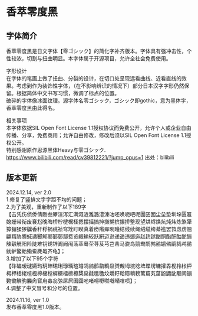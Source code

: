 # 香萃零度黑
## 字体简介
香萃零度黑是日文字体【零ゴシック】的简化字补齐版本。字体具有强冲击性，个性较浓，切割与扭曲明显。本字体属于开源项目，允许全社会免费使用。  

字形设计  
在字体的笔画上做了扭曲、分裂的设计，在切口处呈现远看曲线、近看直线的效果。考虑到作为装饰性字体，（在不影响辨识的情况下）部分日本汉字字形仍然保留。根据简体中文书写习惯，微调了标点的位置。  
破碎的字体像冰面纹理。源字体名零ゴシック，ゴシック即gothic，意为黑体字，香萃零度黑由此得名。  

相关事项  
本字体依据SIL Open Font License 1.1授权协议而免费公开，允许个人或企业自由传播、分享，免费商用；允许自由修改，修改后须以SIL Open Font License 1.1授权公开。  
特别感谢原作思源黑体Heavy与零ゴシック.   
https://www.bilibili.com/read/cv39812221/?jump_opus=1 出处：bilibili

## 版本更新
2024.12.14, ver 2.0  
1.修复了竖排文字字距不均的问题；  
2.为了美观，重新制作了以下189字  
【击凭伤侦侨倩劂叁厣渲泻汇满溉涟濉潞澧涑咕呸唤呃吧呢圊囝囡尘垒垫圳垛匮匾媳姗带衔废褰尨晚晦桥柠楗椐柽摁摆摇搞抻搛搠摈搌挢整现望烘烬焕炕炖炜炼煞犟獐猸猱猡牖香秆稃祸祧祯穹矬盯睽真着痨痦瘅畹疃结线续绳绒缢绔綦褴罢筘虑虏翘翩糈胁腾蜮谲郾邾郦鄞鄣鄢费览觎输较跃趼迈逊递遥违遛迤赵趔趑酗酮酯酐酤酡酾觫觳觥阳险陡难钥锈锌阗阙闱荡萃蓦茔荨芨芎芑凿马骁鸟鹅鸯鸸鹁鹇鹕鸺鹛鸫鸬鹂鱿鲈鳘鲐鳓鲎麂黾齐龟】；  
3.增加了以下95个字符  
【砟碥叆叇嬿玙玥珅珺琍琤瑀瑄璿鸰鹟鹡鹴鹮赑赟觍坶垸埝埤堞塄墉攉掱枧柃枨枰枵柙栝栳楦榀槔槠樘樨橛檑檩檫橥燊毹氆氇炆爝耔耠耢耥耪蓠萹芄菑鼢鼯龀颙闿镚覅朆觯朐螣肏窅甪毐惢弶屌屄囷囧吔啫嘚嘢嘫嘅嗮嗐唝】；  
4.调整了中文冒号和分号的位置。  

2024.11.16, ver 1.0  
发布香萃零度黑1.0版本。



